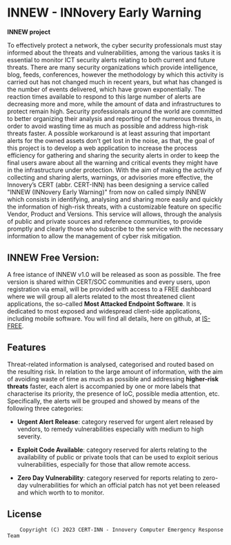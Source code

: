 # INNEW - INNovery Early Warning

**INNEW project**

To effectively protect a network, the cyber security professionals must stay informed about the threats and vulnerabilities, among the various tasks it is essential to monitor ICT security alerts relating to both current and future threats. There are many security organizations which provide intelligence, blog, feeds, conferences, however the methodology by which this activity is carried out has not changed much in recent years, but what has changed is the number of events delivered, which have grown exponentially. 
The reaction times available to respond to this large number of alerts are decreasing more and more, while the amount of data and infrastructures to protect remain high. Security professionals around the world are committed to better organizing their analysis and reporting of the numerous threats, in order to avoid wasting time as much as possible and address high-risk threats faster.
A possible workaround is at least assuring that important alerts for the owned assets don’t get lost in the noise, as that, the goal of this project is to develop a web application to increase the process efficiency for gathering and sharing the security alerts in order to keep the final users aware about all the warning and critical events they might have in the infrastructure under protection.
With the aim of making the activity of collecting and sharing alerts, warnings, or advisories more effective, the Innovery’s CERT (abbr. CERT-INN) has been designing a service called "INNEW (INNovery Early Warning)" from now on called simply INNEW which consists in identifying, analysing and sharing more easily and quickly the information of high-risk threats, with a customizable feature on specific Vendor, Product and Versions. 
This service will allows, through the analysis of public and private sources and reference communities, to provide promptly and clearly those who subscribe to the service with the necessary information to allow the management of cyber risk mitigation.

## INNEW Free Version:

A free istance of INNEW v1.0 will be released as soon as possible. The free version is shared within CERT/SOC communities and every users, upon registration via email, will be provided with access to a FREE dashboard where we will group all alerts related to the most threatened client applications, the so-called **Most Attacked Endpoint Software**.
It is dedicated to most exposed and widespread client-side applications, including mobile software. 
You will find all details, here on github, at [IS-FREE](https://github.com/CERT-INN/INNEW/tree/main/IS-FREE/).

## Features

Threat-related information is analysed, categorised and routed based on the resulting risk. In relation to the large amount of information, with the aim of avoiding waste of time as much as possible and addressing **higher-risk threats** faster, each alert is accompanied by one or more labels that characterise its priority, the presence of IoC, possible media attention, etc. Specifically, the alerts will be grouped and showed by means of the following three categories:

- **Urgent Alert Release**: category reserved for urgent alert released by vendors, to remedy vulnerabilities especially with medium to high severity.

- **Exploit Code Available**: category reserved for alerts relating to the availability of public or private tools that can be used to exploit serious vulnerabilities, especially for those that allow remote access.

- **Zero Day Vulnerability**: category reserved for reports relating to zero-day vulnerabilities for which an official patch has not yet been released and which worth to to monitor.


## License

```
    Copyright (C) 2023 CERT-INN - Innovery Computer Emergency Response Team 
```
